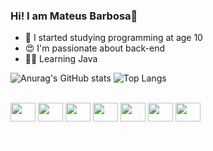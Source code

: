 ### Hi! I am Mateus Barbosa👋

- 🥴 I started studying programming at age 10
- 😍 I'm passionate about back-end
- 😵‍💫 Learning Java

![Anurag's GitHub stats](https://github-readme-stats.vercel.app/api?username=MateusBarbosa1&show_icons=true&theme=github_dark)
![Top Langs](https://github-readme-stats.vercel.app/api/top-langs/?username=MateusBarbosa1&layout=compact&theme=github_dark)


<div style="display: inline_block"><br>
  <img align="center" height="30" width="40" src="https://cdn.jsdelivr.net/gh/devicons/devicon/icons/nodejs/nodejs-plain.svg" />
  <img align="center" height="30" width="40" src="https://cdn.jsdelivr.net/gh/devicons/devicon/icons/javascript/javascript-original.svg" />
  <img align="center" height="30" width="40" src="https://cdn.jsdelivr.net/gh/devicons/devicon/icons/java/java-original.svg" />
  <img align="center" height="30" width="40" src="https://cdn.jsdelivr.net/gh/devicons/devicon/icons/mongodb/mongodb-original-wordmark.svg" />      
  <img align="center" height="30" width="40" src="https://cdn.jsdelivr.net/gh/devicons/devicon/icons/mysql/mysql-original.svg" />           
  <img align="center" height="30" width="40" src="https://cdn.jsdelivr.net/gh/devicons/devicon/icons/css3/css3-original.svg" />
  <img align="center" height="30" width="40" src="https://cdn.jsdelivr.net/gh/devicons/devicon/icons/html5/html5-original.svg" />
</div>

<br>
<a  style="color: white;" href="https://mateusbarbosa1.github.io/Portifolio/">My Portfolio</a>
